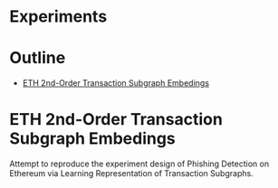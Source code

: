# Experiments

# Outline
* [ETH 2nd-Order Transaction Subgraph Embedings](#eth-2nd-order-tx-subgraph)

# ETH 2nd-Order Transaction Subgraph Embedings <a name="eth-2nd-order-tx-subgraph"></a>
Attempt to reproduce the experiment design of Phishing Detection on Ethereum via Learning Representation of Transaction Subgraphs.
